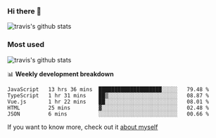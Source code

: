 ### Hi there 👋

<!--
**HondryTravis/HondryTravis** is a ✨ _special_ ✨ repository because its `README.md` (this file) appears on your GitHub profile.

Here are some ideas to get you started:

- 🔭 I’m currently working on ...
- 🌱 I’m currently learning ...
- 👯 I’m looking to collaborate on ...
- 🤔 I’m looking for help with ...
- 💬 Ask me about ...
- 📫 How to reach me: ...
- 😄 Pronouns: ...
- ⚡ Fun fact: ...
-->

![travis's github stats](https://github-readme-stats.vercel.app/api?username=HondryTravis&hide_title=true&hide=stars)
### Most used
![travis's github stats](https://github-readme-stats.anuraghazra1.vercel.app/api/top-langs/?username=HondryTravis&layout=compact&hide_title=true)

📊 **Weekly development breakdown**

<!--START_SECTION:waka-->
```text
JavaScript   13 hrs 36 mins  ████████████████████░░░░░   79.48 % 
TypeScript   1 hr 31 mins    ██▒░░░░░░░░░░░░░░░░░░░░░░   08.87 % 
Vue.js       1 hr 22 mins    ██░░░░░░░░░░░░░░░░░░░░░░░   08.01 % 
HTML         25 mins         ▓░░░░░░░░░░░░░░░░░░░░░░░░   02.48 % 
JSON         6 mins          ░░░░░░░░░░░░░░░░░░░░░░░░░   00.66 % 
```
<!--END_SECTION:waka-->

If you want to know more, check out it [about myself](https://hondrytravis.github.io/)
